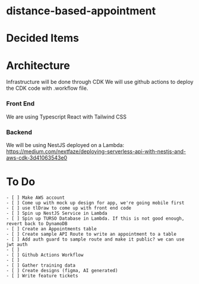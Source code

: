 # distance-based-appointment
# Decided Items
# Architecture
Infrastructure will be done through CDK
We will use github actions to deploy the CDK code with .workflow file.
### Front End
We are using Typescript React with Tailwind CSS
### Backend
We will be using NestJS deployed on a Lambda:
https://medium.com/nextfaze/deploying-serverless-api-with-nestjs-and-aws-cdk-3d41063543e0
# To Do
    - [ ] Make AWS account
    - [ ] Come up with mock up design for app, we're going mobile first
    - [ ] use tlDraw to come up with front end code
    - [ ] Spin up NestJS Service in Lambda
    - [ ] Spin up TURSO Database in Lambda. If this is not good enough, revert back to DynamoDB
    - [ ] Create an Appointments table
    - [ ] Create sample API Route to write an appointment to a table
    - [ ] Add auth guard to sample route and make it public? we can use jwt auth
    - [ ]
    - [ ] Github Actions Workflow
    - [ ]
    - [ ] Gather training data
    - [ ] Create designs (figma, AI generated)
    - [ ] Write feature tickets

